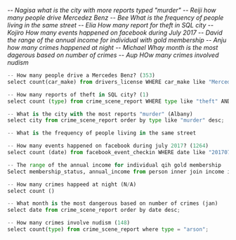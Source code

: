 <i>-- Nagisa what is the city with more reports typed "murder"
</i><i>-- Reiji how many people drive Mercedez Benz
</i><i>-- Bee What is the frequency of people living in the same street
</i><i>-- Elia How many report for theft in SQL city
</i><i>-- Kojiro How many events happened on facebook during July 2017
</i><i>-- David the range of the annual income for individual with gold membership
</i><i>-- Anju how many crimes happened at night
</i><i>-- Michael Whay month is the most dagerous based on number of crimes
</i><i>-- Aup HOw many crimes involved nudism</i>

```.py
-- How many people drive a Mercedes Benz? (353)
select count(car_make) from drivers_license WHERE car_make like "Mercedes_Benz";

-- How many reports of theft in SQL city? (1)
select count (type) from crime_scene_report WHERE type like "theft" AND city like "SQL City"

-- What is the city with the most reports "murder" (Albany)
select city from crime_scene_report order by type like "murder" desc;

-- What is the frequency of people living in the same street

-- How many events happened on facebook during july 2017? (1264)
select count (date) from facebook_event_checkin WHERE date like "201707%";

-- The range of the annual income for individual qih gold membership
Select membership_status, annual_income from person inner join income i on person.ssn inner join get_fit_now_member g on person.name = g.name order by annual_income asc;

-- How many crimes happeed at night (N/A)
select count ()

-- What month is the most dangerous based on number of crimes (jan)
select date from crime_scene_report order by date desc;

-- How many crimes involve nudism (148)
select count(type) from crime_scene_report where type = "arson";
```
